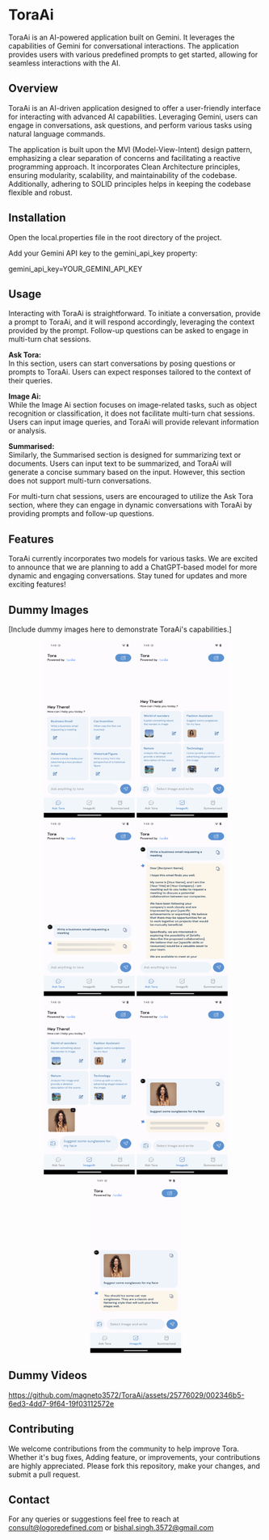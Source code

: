 # ToraAi

ToraAi is an AI-powered application built on Gemini. It leverages the capabilities of Gemini for conversational interactions. The application provides users with various predefined prompts to get started, allowing for seamless interactions with the AI.

## Overview

ToraAi is an AI-driven application designed to offer a user-friendly interface for interacting with advanced AI capabilities. Leveraging Gemini, users can engage in conversations, ask questions, and perform various tasks using natural language commands.

The application is built upon the MVI (Model-View-Intent) design pattern, emphasizing a clear separation of concerns and facilitating a reactive programming approach. It incorporates Clean Architecture principles, ensuring modularity, scalability, and maintainability of the codebase. Additionally, adhering to SOLID principles helps in keeping the codebase flexible and robust.

## Installation

Open the local.properties file in the root directory of the project.

Add your Gemini API key to the gemini_api_key property:

gemini_api_key=YOUR_GEMINI_API_KEY

## Usage

Interacting with ToraAi is straightforward. To initiate a conversation, provide a prompt to ToraAi, and it will respond accordingly, leveraging the context provided by the prompt. Follow-up questions can be asked to engage in multi-turn chat sessions.

**Ask Tora:**  
In this section, users can start conversations by posing questions or prompts to ToraAi. Users can expect responses tailored to the context of their queries.

**Image Ai:**  
While the Image Ai section focuses on image-related tasks, such as object recognition or classification, it does not facilitate multi-turn chat sessions. Users can input image queries, and ToraAi will provide relevant information or analysis.

**Summarised:**  
Similarly, the Summarised section is designed for summarizing text or documents. Users can input text to be summarized, and ToraAi will generate a concise summary based on the input. However, this section does not support multi-turn conversations.

For multi-turn chat sessions, users are encouraged to utilize the Ask Tora section, where they can engage in dynamic conversations with ToraAi by providing prompts and follow-up questions.

## Features

ToraAi currently incorporates two models for various tasks. We are excited to announce that we are planning to add a ChatGPT-based model for more dynamic and engaging conversations. Stay tuned for updates and more exciting features!

## Dummy Images

[Include dummy images here to demonstrate ToraAi's capabilities.]

<div align="center">
     <img src="/images/1.png"width="180px" height="350px"</img>
     <img src="/images/2.png"width="180px" height="350px"</img>
     <img src="/images/3.png"width="180px" height="350px"</img>
     <img src="/images/4.png"width="180px" height="350px"</img>
     <img src="/images/5.png"width="180px" height="350px"</img>
     <img src="/images/6.png"width="180px" height="350px"</img>
     <img src="/images/7.png"width="180px" height="350px"</img> 
</div>

## Dummy Videos
https://github.com/magneto3572/ToraAi/assets/25776029/002346b5-6ed3-4dd7-9f64-19f03112572e

## Contributing

We welcome contributions from the community to help improve Tora. Whether it's bug fixes, Adding feature, or improvements, your contributions are highly appreciated. Please fork this repository, make your changes, and submit a pull request.

## Contact

For any queries or suggestions feel free to reach at consult@logoredefined.com or bishal.singh.3572@gmail.com
